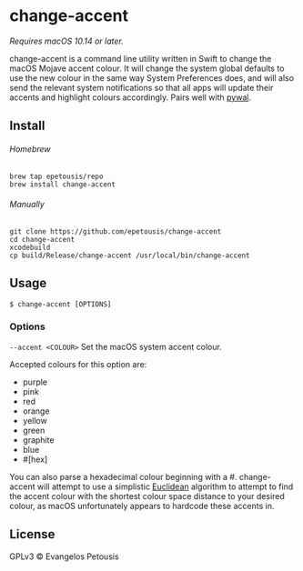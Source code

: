 #  change-accent

*Requires macOS 10.14 or later.*

change-accent is a command line utility written in Swift to change the macOS Mojave accent colour. It will change the system global defaults to use the new colour in the same way System Preferences does, and will also send the relevant system notifications so that all apps will update their accents and highlight colours accordingly. Pairs well with [pywal](https://github.com/dylanaraps/pywal).

## Install

###### Homebrew

```
brew tap epetousis/repo
brew install change-accent
```

###### Manually

```
git clone https://github.com/epetousis/change-accent
cd change-accent
xcodebuild
cp build/Release/change-accent /usr/local/bin/change-accent
```

## Usage

`$ change-accent [OPTIONS]`

### Options
`--accent <COLOUR>`
Set the macOS system accent colour.

Accepted colours for this option are:
- purple
- pink
- red
- orange
- yellow
- green
- graphite
- blue
- #[hex]

You can also parse a hexadecimal colour beginning with a #. change-accent will attempt to use a simplistic [Euclidean](https://en.wikipedia.org/wiki/Color_difference#Euclidean) algorithm to attempt to find the accent colour with the shortest colour space distance to your desired colour, as macOS unfortunately appears to hardcode these accents in.

## License

GPLv3 © Evangelos Petousis
